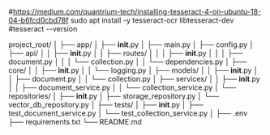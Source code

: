 #https://medium.com/quantrium-tech/installing-tesseract-4-on-ubuntu-18-04-b6fcd0cbd78f
sudo apt install -y tesseract-ocr libtesseract-dev
#tesseract --version


project_root/
│
├── app/
│   ├── __init__.py
│   ├── main.py
│   ├── config.py
│   ├── api/
│   │   ├── __init__.py
│   │   ├── routes/
│   │   │   ├── __init__.py
│   │   │   ├── document.py
│   │   │   └── collection.py
│   │   └── dependencies.py
│   ├── core/
│   │   ├── __init__.py
│   │   └── logging.py
│   ├── models/
│   │   ├── __init__.py
│   │   ├── document.py
│   │   └── collection.py
│   ├── services/
│   │   ├── __init__.py
│   │   ├── document_service.py
│   │   └── collection_service.py
│   └── repositories/
│       ├── __init__.py
│       ├── storage_repository.py
│       └── vector_db_repository.py
│
├── tests/
│   ├── __init__.py
│   ├── test_document_service.py
│   └── test_collection_service.py
│
├── .env
├── requirements.txt
└── README.md